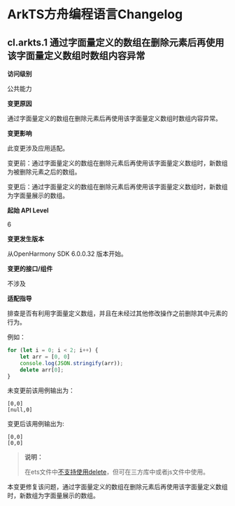# ArkTS方舟编程语言Changelog

## cl.arkts.1 通过字面量定义的数组在删除元素后再使用该字面量定义数组时数组内容异常

**访问级别**

公共能力

**变更原因**

通过字面量定义的数组在删除元素后再使用该字面量定义数组时数组内容异常。

**变更影响**

此变更涉及应用适配。

变更前：通过字面量定义的数组在删除元素后再使用该字面量定义数组时，新数组为被删除元素之后的数组。

变更后：通过字面量定义的数组在删除元素后再使用该字面量定义数组时，新数组为字面量展示的数组。

**起始 API Level**

6

**变更发生版本**

从OpenHarmony SDK 6.0.0.32 版本开始。

**变更的接口/组件**

不涉及

**适配指导**

排查是否有利用字面量定义数组，并且在未经过其他修改操作之前删除其中元素的行为。

例如：

```typescript
for (let i = 0; i < 2; i++) {
    let arr = [0, 0]
    console.log(JSON.stringify(arr));
    delete arr[0];
}
```

未变更前该用例输出为：

```
[0,0]
[null,0]
```

变更后该用例输出为:

```
[0,0]
[0,0]
```

> **说明：**
> 
> 在ets文件中[不支持使用delete](../../../application-dev/quick-start/typescript-to-arkts-migration-guide.md#不支持delete运算符)，但可在三方库中或者js文件中使用。

本变更修复该问题，通过字面量定义的数组在删除元素后再使用该字面量定义数组时，新数组为字面量展示的数组。
